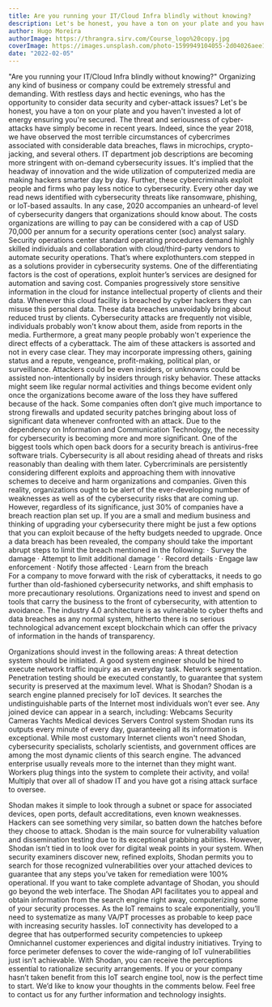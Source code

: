 ```yaml
---
title: Are you running your IT/Cloud Infra blindly without knowing?
description: Let's be honest, you have a ton on your plate and you haven't invested a lot of energy ensuring you're secured.
author: Hugo Moreira
authorImage: https://thrangra.sirv.com/Course_logo%20copy.jpg
coverImage: https://images.unsplash.com/photo-1599949104055-2d04026aee1e?ixlib=rb-4.0.3&ixid=MnwxMjA3fDB8MHxwaG90by1wYWdlfHx8fGVufDB8fHx8&auto=format&fit=crop&w=1073&q=80
date: "2022-02-05"
---
```


"Are you running your IT/Cloud Infra blindly without knowing?"
Organizing any kind of business or company could be extremely stressful and demanding. With restless days and hectic evenings, who has the opportunity to consider data security and cyber-attack issues? Let's be honest, you have a ton on your plate and you haven't invested a lot of energy ensuring you're secured.
The threat and seriousness of cyber-attacks have simply become in recent years. Indeed, since the year 2018, we have observed the most terrible circumstances of cybercrimes associated with considerable data breaches, flaws in microchips, crypto-jacking, and several others. IT department job descriptions are becoming more stringent with on-demand cybersecurity issues.
It's implied that the headway of innovation and the wide utilization of computerized media are making hackers smarter day by day. Further, these cybercriminals exploit people and firms who pay less notice to cybersecurity. Every other day we read news identified with cybersecurity threats like ransomware, phishing, or IoT-based assaults. In any case, 2020 accompanies an unheard-of level of cybersecurity dangers that organizations should know about. The costs organizations are willing to pay can be considered with a cap of USD 70,000 per annum for a security operations center (soc) analyst salary. Security operations center standard operating procedures demand highly skilled individuals and collaboration with cloud/third-party vendors to automate security operations. That’s where explothunters.com stepped in as a solutions provider in cybersecurity systems. One of the differentiating factors is the cost of operations, exploit hunter’s services are designed for automation and saving cost.
Companies progressively store sensitive information in the cloud for instance intellectual property of clients and their data. Whenever this cloud facility is breached by cyber hackers they can misuse this personal data. These data breaches unavoidably bring about reduced trust by clients. Cybersecurity attacks are frequently not visible, individuals probably won't know about them, aside from reports in the media. Furthermore, a great many people probably won't experience the direct effects of a cyberattack. The aim of these attackers is assorted and not in every case clear. They may incorporate impressing others, gaining status and a repute, vengeance, profit-making, political plan, or surveillance. Attackers could be even insiders, or unknowns could be assisted non-intentionally by insiders through risky behavior. These attacks might seem like regular normal activities and things become evident only once the organizations become aware of the loss they have suffered because of the hack.
Some companies often don’t give much importance to strong firewalls and updated security patches bringing about loss of significant data whenever confronted with an attack. Due to the dependency on Information and Communication Technology, the necessity for cybersecurity is becoming more and more significant. One of the biggest tools which open back doors for a security breach is antivirus-free software trials.
Cybersecurity is all about residing ahead of threats and risks reasonably than dealing with them later. Cybercriminals are persistently considering different exploits and approaching them with innovative schemes to deceive and harm organizations and companies. Given this reality, organizations ought to be alert of the ever-developing number of weaknesses as well as of the cybersecurity risks that are coming up. However, regardless of its significance, just 30% of companies have a breach reaction plan set up. If you are a small and medium business and thinking of upgrading your cybersecurity there might be just a few options that you can exploit because of the hefty budgets needed to upgrade.
Once a data breach has been revealed, the company should take the important abrupt steps to limit the breach mentioned in the following:
· Survey the damage
· Attempt to limit additional damage ‘
· Record details
· Engage law enforcement
· Notify those affected
· Learn from the breach  
For a company to move forward with the risk of cyberattacks, it needs to go further than old-fashioned cybersecurity networks, and shift emphasis to more precautionary resolutions. Organizations need to invest and spend on tools that carry the business to the front of cybersecurity, with attention to avoidance. The industry 4.0 architecture is as vulnerable to cyber thefts and data breaches as any normal system, hitherto there is no serious technological advancement except blockchain which can offer the privacy of information in the hands of transparency.

Organizations should invest in the following areas:
A threat detection system should be initiated.
A good system engineer should be hired to execute network traffic inquiry as an everyday task.
Network segmentation.
Penetration testing should be executed constantly, to guarantee that system security is preserved at the maximum level.
What is Shodan?
Shodan is a search engine planned precisely for IoT devices. It searches the undistinguishable parts of the Internet most individuals won’t ever see. Any joined device can appear in a search, including:
Webcams
Security Cameras
Yachts
Medical devices
Servers
Control system
Shodan runs its outputs every minute of every day, guaranteeing all its information is exceptional. While most customary Internet clients won't need Shodan, cybersecurity specialists, scholarly scientists, and government offices are among the most dynamic clients of this search engine.
The advanced enterprise usually reveals more to the internet than they might want. Workers plug things into the system to complete their activity, and voila! Multiply that over all of shadow IT and you have got a rising attack surface to oversee.

Shodan makes it simple to look through a subnet or space for associated devices, open ports, default accreditations, even known weaknesses. Hackers can see something very similar, so batten down the hatches before they choose to attack.
Shodan is the main source for vulnerability valuation and dissemination testing due to its exceptional grabbing abilities. However, Shodan isn’t tied in to look over for digital weak points in your system. When security examiners discover new, refined exploits, Shodan permits you to search for those recognized vulnerabilities over your attached devices to guarantee that any steps you’ve taken for remediation were 100% operational.
If you want to take complete advantage of Shodan, you should go beyond the web interface. The Shodan API facilitates you to appeal and obtain information from the search engine right away, computerizing some of your security processes. As the IoT remains to scale exponentially, you’ll need to systematize as many VA/PT processes as probable to keep pace with increasing security hassles.
IoT connectivity has developed to a degree that has outperformed security competencies to upkeep Omnichannel customer experiences and digital industry initiatives. Trying to force perimeter defenses to cover the wide-ranging of IoT vulnerabilities just isn’t achievable.
With Shodan, you can receive the perceptions essential to rationalize security arrangements. If you or your company hasn’t taken benefit from this IoT search engine tool, now is the perfect time to start. We’d like to know your thoughts in the comments below. Feel free to contact us for any further information and technology insights.
